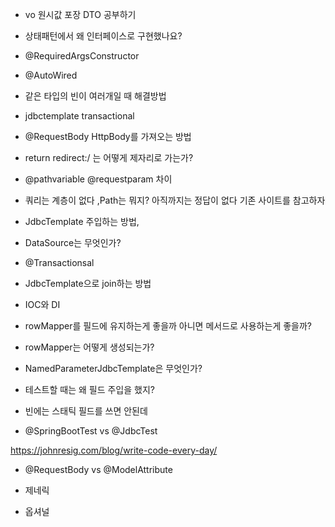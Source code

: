 - vo 원시값 포장 DTO 공부하기

- 상태패턴에서 왜 인터페이스로 구현했나요?

- @RequiredArgsConstructor
- @AutoWired
- 같은 타입의 빈이 여러개일 때 해결방법
- jdbctemplate transactional
- @RequestBody HttpBody를 가져오는 방법
- return redirect:/ 는 어떻게 제자리로 가는가?
- @pathvariable @requestparam 차이
- 쿼리는 계층이 없다 ,Path는 뭐지? 아직까지는 정답이 없다 기존 사이트를 참고하자
- JdbcTemplate 주입하는 방법,
- DataSource는 무엇인가?
- @Transactionsal
- JdbcTemplate으로 join하는 방법
- IOC와 DI
- rowMapper를 필드에 유지하는게 좋을까 아니면 메서드로 사용하는게 좋을까?
- rowMapper는 어떻게 생성되는가?
- NamedParameterJdbcTemplate은 무엇인가?
- 테스트할 때는 왜 필드 주입을 했지?
- 빈에는 스태틱 필드를 쓰면 안된데
- @SpringBootTest vs @JdbcTest



https://johnresig.com/blog/write-code-every-day/

- @RequestBody vs @ModelAttribute



- 제네릭
- 옵셔널

